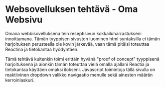 # Websovelluksen tehtävä - Oma Websivu

Omana webbisovelluksena tein reseptisivun kokkailuharrastukseni innoittamana.
Tämän tyyppisen sivuston luominen html syntaksilla ei tämän harjoituksen perusteella ole kovin järkevää, 
vaan tämä pitäisi toteuttaa Reactina ja tietokantaa hyödyntäen. <br>

Tämä tehtävä kuitenkin toimi erittäin hyvänä "proof of concept" tyyppisenä harjoituksena ja aionkin tämän toteuttaa vielä omalla ajallani 
Reactia ja tietokantaa käyttäen omaksi ilokseni. Javascript toimintoja tällä sivulla on reaktiivinen dropdown valikko navigaatio menulle sekä
ainesten määrän kerroinlaskuri. <br>
